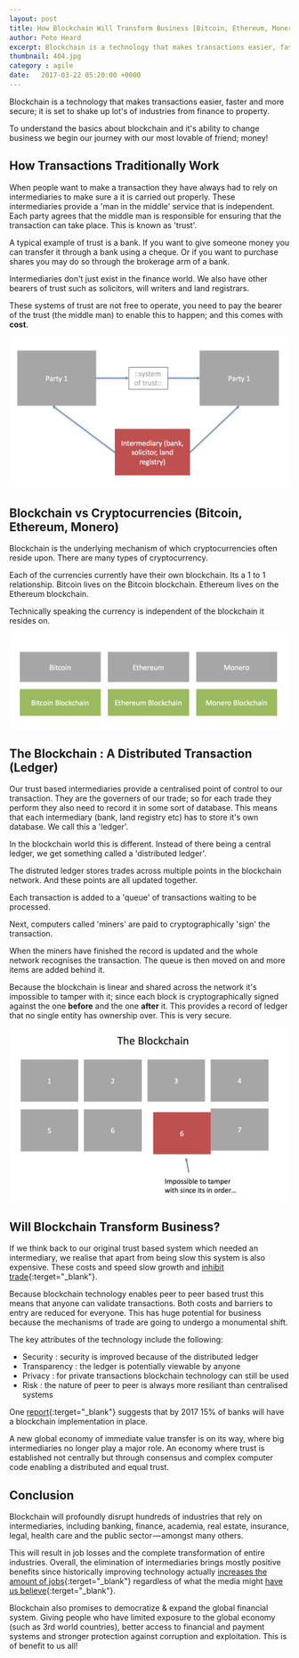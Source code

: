 ```yaml
---
layout: post
title: How Blockchain Will Transform Business [Bitcoin, Ethereum, Monero]
author: Pete Heard
excerpt: Blockchain is a technology that makes transactions easier, faster and more secure; it is set to shake up lot's of industries from finance to property. 
thumbnail: 404.jpg
category : agile
date:   2017-03-22 05:20:00 +0000
---
```


Blockchain is a technology that makes transactions easier, faster and more secure; it is set to shake up lot's of industries from finance to property. 

To understand the basics about blockchain and it's ability to change business we begin our journey with our most lovable of friend; money! 

## How Transactions Traditionally Work

When people want to make a transaction they have always had to rely on intermediaries to make sure a it is carried out properly. These intermediaries provide a 'man in the middle' service that is independent. Each party agrees that the middle man is responsible for ensuring that the transaction can take place. This is known as 'trust'. 

A typical example of trust is a bank. If you want to give someone money you can transfer it through a bank using a cheque. Or if you want to purchase shares you may do so through the brokerage arm of a bank.

Intermediaries don't just exist in the finance world. We also have other bearers of trust such as solicitors, will writers and land registrars.

These systems of trust are not free to operate, you need to pay the bearer of the trust (the middle man) to enable this to happen; and this comes with **cost**.

![Intermediary of trust](images/2_image.png "Intermediary of trust")

## Blockchain vs Cryptocurrencies (Bitcoin, Ethereum, Monero)

Blockchain is the underlying mechanism of which cryptocurrencies often reside upon. There are many types of cryptocurrency.

Each of the currencies currently have their own blockchain. Its a 1 to 1 relationship. Bitcoin lives on the Bitcoin blockchain. Ethereum lives on the Ethereum  blockchain.

Technically speaking the currency is independent of the blockchain it resides on.

![The distributed ledger](images/1_image.png "The distributed ledger")

## The Blockchain : A Distributed Transaction (Ledger)

Our trust based intermediaries provide a centralised point of control to our transaction. They are the governers of our trade; so for each trade they  perform they also need to record it in some sort of database. This means that each intermediary (bank, land registry etc) has to store it's own database. We call this a 'ledger'.

In the blockchain world this is different. Instead of there being a central ledger, we get something called a 'distributed ledger'.

The distruted ledger stores trades across multiple points in the blockchain network. And these points are all updated together.

Each transaction is added to a 'queue' of transactions waiting to be processed.

Next, computers called 'miners' are paid to cryptographically 'sign' the transaction. 

When the miners have finished the record is updated and the whole network recognises the transaction. The queue is then moved on and more items are added behind it.

Because the blockchain is linear and shared across the network it's impossible to tamper with it; since each block is cryptographically signed against the one **before** and the one **after** it. This provides a record of ledger that no single entity has ownership over. This is very secure.

![Types of blockchain](images/3_image.png "Types of blockchain")


## Will Blockchain Transform Business?

If we think back to our original trust based system which needed an intermediary, we realise that apart from being slow this system is also expensive. These costs and speed slow growth and [inhibit trade](https://www.wto.org/english/res_e/booksp_e/aid4trade15_chap1_e.pdf){:terget="_blank"}.

Because blockchain technology enables peer to peer based trust this means that anyone can validate transactions. Both costs and barriers to entry are reduced for everyone. This has huge potential for business because the mechanisms of trade are going to undergo a monumental shift.

The key attributes of the technology include the following:

- Security : security is improved because of the distributed ledger
- Transparency : the ledger is potentially viewable by anyone  
- Privacy : for private transactions blockchain technology can still be used
- Risk : the nature of peer to peer is always more resiliant than centralised systems 

One [report](http://uk.reuters.com/article/us-tech-blockchain-ibm-idUKKCN11Y28D){:terget="_blank"} suggests that by 2017 15% of banks will have a blockchain implementation in place.

A new global economy of immediate value transfer is on its way, where big intermediaries no longer play a major role. An economy where trust is established not centrally but through consensus and complex computer code enabling a distributed and equal trust.

## Conclusion 

Blockchain will profoundly disrupt hundreds of industries that rely on intermediaries, including banking, finance, academia, real estate, insurance, legal, health care and the public sector — amongst many others.

This will result in job losses and the complete transformation of entire industries. Overall, the elimination of intermediaries brings mostly positive benefits since historically improving technology actually [increases the amount of jobs](https://www.theguardian.com/business/2015/aug/17/technology-created-more-jobs-than-destroyed-140-years-data-census){:terget="_blank"} regardless of what the media might [have us believe](http://www.cnbc.com/2016/11/04/elon-musk-robots-will-take-your-jobs-government-will-have-to-pay-your-wage.html){:terget="_blank"}.

Blockchain also promises to democratize & expand the global financial system. Giving people who have limited exposure to the global economy (such as 3rd world countries), better access to financial and payment systems and stronger protection against corruption and exploitation. This is of benefit to us all!